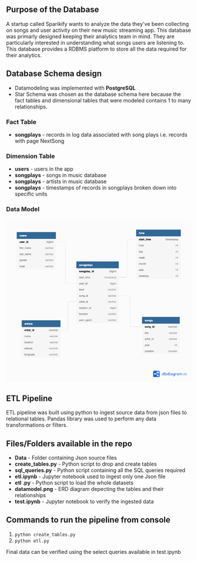 ## Purpose of the Database
A startup called Sparikify wants to analyze the data they've been collecting on songs and user activity on their new music streaming app. This database was primarly designed keeping their analytics team in mind. They are particularly interested in understanding what songs users are listening to. This database provides a RDBMS platform to store all the data required for their analytics. 

## Database Schema design
* Datamodeling was implemented with **PostgreSQL** 
* Star Schema was chosen as the database schema here because the fact tables and dimensional tables that were modeled contains 1 to many relationships.

### Fact Table
* **songplays** - records in log data associated with song plays i.e. records with page NextSong

### Dimension Table
* **users** - users in the app
* **songplays** - songs in music database
* **songplays** - artists in music database
* **songplays** - timestamps of records in songplays broken down into specific units

### Data Model
![ERD](./datamodel.png)

## ETL Pipeline 

ETL pipeline was built using python to ingest source data from json files to relational tables. Pandas library was used to perform any data transformations or filters. 

## Files/Folders available in the repo

* **Data** - Folder containing Json source files 
* **create_tables.py** - Python script to drop and create tables
* **sql_queries.py** - Python script containing all the SQL queries required
* **etl.ipynb** - Jupyter notebook used to ingest only one Json file
* **etl .py** - Python script to load the whole datasets
* **datamodel.png** - ERD diagram depecting the tables and their relationships
* **test.ipynb** - Jupyter notebook to verify the ingested data

## Commands to run the pipeline from console

1. `python create_tables.py`
2. `python etl.py`

Final data can be verified using the select queries available in test.ipynb

